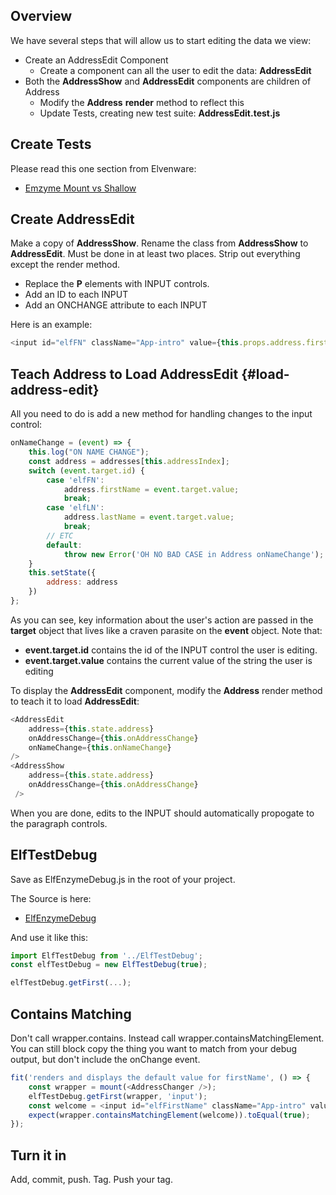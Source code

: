 ## Overview

We have several steps that will allow us to start editing the data we view:

- Create an AddressEdit Component
  - Create a component can all the user to edit the data: **AddressEdit**
- Both the **AddressShow** and **AddressEdit** components are children of Address
  - Modify the **Address** **render** method to reflect this
  - Update Tests, creating new test suite: **AddressEdit.test.js**

## Create Tests

Please read this one section from Elvenware:

- [Emzyme Mount vs Shallow][emvz]

[emvz]: http://www.elvenware.com/charlie/development/web/JavaScript/JavaScriptReact.html#enzyme-mount-vs-shallow

## Create AddressEdit

Make a copy of **AddressShow**. Rename the class from **AddressShow** to **AddressEdit**. Must be done in at least two places. Strip out everything except the render method.

- Replace the **P** elements with INPUT controls.
- Add an ID to each INPUT
- Add an ONCHANGE attribute to each INPUT

Here is an example:

```javascript
<input id="elfFN" className="App-intro" value={this.props.address.firstName} onChange={this.props.onNameChange}/>
```  

## Teach Address to Load AddressEdit {#load-address-edit}

All you need to do is add a new method for handling changes to the input control:

```javascript
onNameChange = (event) => {
    this.log("ON NAME CHANGE");
    const address = addresses[this.addressIndex];
    switch (event.target.id) {
        case 'elfFN':
            address.firstName = event.target.value;
            break;
        case 'elfLN':
            address.lastName = event.target.value;
            break;
        // ETC
        default:
            throw new Error('OH NO BAD CASE in Address onNameChange');
    }
    this.setState({
        address: address
    })
};
```

As you can see, key information about the user's action are passed in the **target** object that lives like a craven parasite on the **event** object. Note that:

- **event.target.id** contains the id of the INPUT control the user is editing.
- **event.target.value** contains the current value of the string the user is editing

To display the **AddressEdit** component, modify the **Address** render method to teach it to load **AddressEdit**:

```javascript
<AddressEdit
    address={this.state.address}
    onAddressChange={this.onAddressChange}
    onNameChange={this.onNameChange}
/>
<AddressShow
    address={this.state.address}
    onAddressChange={this.onAddressChange}
 />
```

When you are done, edits to the INPUT should automatically propogate to the paragraph controls.


## ElfTestDebug

Save as ElfEnzymeDebug.js in the root of your project.

The Source is here:

- [ElfEnzymeDebug][eed]

And use it like this:

```javascript
import ElfTestDebug from '../ElfTestDebug';
const elfTestDebug = new ElfTestDebug(true);

elfTestDebug.getFirst(...);
```

[eed]: https://gist.github.com/charliecalvert/51daef341699943b07c9570c3ad2cbab

## Contains Matching

Don't call wrapper.contains. Instead call wrapper.containsMatchingElement. You can still block copy the thing you want to match from your debug output, but don't include the onChange event.

```javascript
fit('renders and displays the default value for firstName', () => {
    const wrapper = mount(<AddressChanger />);
    elfTestDebug.getFirst(wrapper, 'input');
    const welcome = <input id="elfFirstName" className="App-intro" value="unknown" />;
    expect(wrapper.containsMatchingElement(welcome)).toEqual(true);
});
```

## Turn it in

Add, commit, push. Tag. Push your tag.
